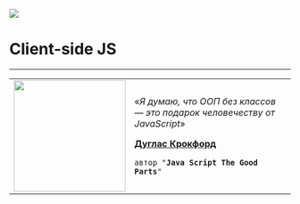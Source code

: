 ![](https://github.com/garevna/js-course/blob/master/images/js_cup-ico.png?raw=true)
# Client-side JS
***
<table>
    <tr>
        <td width="200">
            <img src="https://github.com/garevna/js-course/blob/master/pictures/douglas-crockford.jpg" width="200"/>
        </td>
        <td>
            <p>«<em>Я думаю, что ООП без классов — это подарок человечеству от JavaScript</em>»</p>
            <p><b><a href="http://www.crockford.com/" target="_blank">Дуглас Крокфорд</a></b></p>
            <p><code>автор "<b>Java Script The Good Parts</b>"</code></p>
        </td>
    </tr>
</table>